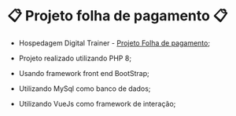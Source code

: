 # 📋 Projeto folha de pagamento 📋

- Hospedagem Digital Trainer - [Projeto Folha de pagamento](https://digitaltrainer.com.br/index.php);

- Projeto realizado utilizando PHP 8;
- Usando framework front end BootStrap;
- Utilizando MySql como banco de dados;
- Utilizando VueJs como framework de interação;
